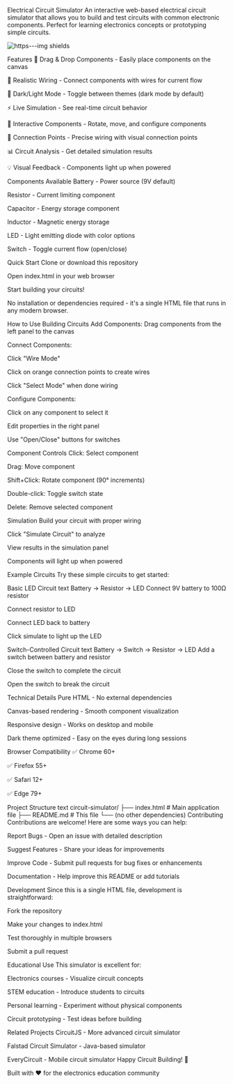 Electrical Circuit Simulator
An interactive web-based electrical circuit simulator that allows you to build and test circuits with common electronic components. Perfect for learning electronics concepts or prototyping simple circuits.

![https---img shields](https://github.com/user-attachments/assets/cd3cf66e-8edf-4985-9df7-fb3d3b148702)


Features
🧩 Drag & Drop Components - Easily place components on the canvas

🔌 Realistic Wiring - Connect components with wires for current flow

🎨 Dark/Light Mode - Toggle between themes (dark mode by default)

⚡ Live Simulation - See real-time circuit behavior

🔄 Interactive Components - Rotate, move, and configure components

🎯 Connection Points - Precise wiring with visual connection points

📊 Circuit Analysis - Get detailed simulation results

💡 Visual Feedback - Components light up when powered

Components Available
Battery - Power source (9V default)

Resistor - Current limiting component

Capacitor - Energy storage component

Inductor - Magnetic energy storage

LED - Light emitting diode with color options

Switch - Toggle current flow (open/close)

Quick Start
Clone or download this repository

Open index.html in your web browser

Start building your circuits!

No installation or dependencies required - it's a single HTML file that runs in any modern browser.

How to Use
Building Circuits
Add Components: Drag components from the left panel to the canvas

Connect Components:

Click "Wire Mode"

Click on orange connection points to create wires

Click "Select Mode" when done wiring

Configure Components:

Click on any component to select it

Edit properties in the right panel

Use "Open/Close" buttons for switches

Component Controls
Click: Select component

Drag: Move component

Shift+Click: Rotate component (90° increments)

Double-click: Toggle switch state

Delete: Remove selected component

Simulation
Build your circuit with proper wiring

Click "Simulate Circuit" to analyze

View results in the simulation panel

Components will light up when powered

Example Circuits
Try these simple circuits to get started:

Basic LED Circuit
text
Battery → Resistor → LED
Connect 9V battery to 100Ω resistor

Connect resistor to LED

Connect LED back to battery

Click simulate to light up the LED

Switch-Controlled Circuit
text
Battery → Switch → Resistor → LED
Add a switch between battery and resistor

Close the switch to complete the circuit

Open the switch to break the circuit

Technical Details
Pure HTML - No external dependencies

Canvas-based rendering - Smooth component visualization

Responsive design - Works on desktop and mobile

Dark theme optimized - Easy on the eyes during long sessions

Browser Compatibility
✅ Chrome 60+

✅ Firefox 55+

✅ Safari 12+

✅ Edge 79+

Project Structure
text
circuit-simulator/
├── index.html          # Main application file
├── README.md           # This file
└── (no other dependencies)
Contributing
Contributions are welcome! Here are some ways you can help:

Report Bugs - Open an issue with detailed description

Suggest Features - Share your ideas for improvements

Improve Code - Submit pull requests for bug fixes or enhancements

Documentation - Help improve this README or add tutorials

Development
Since this is a single HTML file, development is straightforward:

Fork the repository

Make your changes to index.html

Test thoroughly in multiple browsers

Submit a pull request

Educational Use
This simulator is excellent for:

Electronics courses - Visualize circuit concepts

STEM education - Introduce students to circuits

Personal learning - Experiment without physical components

Circuit prototyping - Test ideas before building

Related Projects
CircuitJS - More advanced circuit simulator

Falstad Circuit Simulator - Java-based simulator

EveryCircuit - Mobile circuit simulator
Happy Circuit Building! 🚀

Built with ❤️ for the electronics education community
